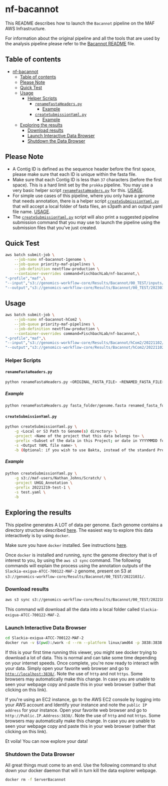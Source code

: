 # nf-bacannot

This README describes how to launch the `Bacannot` pipeline on the MAF AWS Infrastructure.

For information about the original pipeline and all the tools that are used by the analysis pipeline please refer to the [Bacannot README](../README.md) file.

## Table of contents

- [nf-bacannot](#nf-bacannot)
  - [Table of contents](#table-of-contents)
  - [Please Note](#please-note)
  - [Quick Test](#quick-test)
  - [Usage](#usage)
    - [Helper Scripts](#helper-scripts)
      - [`renameFastaHeaders.py`](#renamefastaheaderspy)
        - [Example](#example)
      - [`createSubmissionYaml.py`](#createsubmissionyamlpy)
        - [Example](#example-1)
  - [Exploring the results](#exploring-the-results)
    - [Download results](#download-results)
    - [Launch Interactive Data Browser](#launch-interactive-data-browser)
    - [Shutdown the Data Browser](#shutdown-the-data-browser)

## Please Note

- A Contig ID is defined as the sequence header before the first space, please make sure that each ID is unique within the fasta file.
- Make sure that each Contig ID is less than `37` characters (before the first space). This is a hard limit set by the `prokka` pipeline. You may use a very basic helper script [`renameFastaHeaders.py`](../bin/renameFastaHeaders.py) for this. [USAGE](#renamefastaheaderspy).
- For simple use cases of this pipeline, where you only have a genome that needs annotation, there is a helper script [`createSubmissionYaml.py`](../bin/createSubmissionYaml.py) that will accept a local folder of fasta files, an s3path and an output yaml file name. [USAGE](#createsubmissionyamlpy).
- The [`createSubmissionYaml.py`](../bin/createSubmissionYaml.py) script will also print a suggested pipeline submission command that you may use to launch the pipeline using the submission files that you've just created.

## Quick Test

```bash
aws batch submit-job \
    --job-name nf-bacannot-1genome \
    --job-queue priority-maf-pipelines \
    --job-definition nextflow-production \
    --container-overrides command=FischbachLab/nf-bacannot,\
"-profile","maf",\
"--input","s3://genomics-workflow-core/Results/Bacannot/00_TEST/inputs/Slackia-exigua-ATCC-700122-MAF-2.yaml",\
"--output","s3://genomics-workflow-core/Results/Bacannot/00_TEST/20230328"
```

## Usage

```bash
aws batch submit-job \
    --job-name nf-bacannot-hCom2 \
    --job-queue priority-maf-pipelines \
    --job-definition nextflow-production \
    --container-overrides command=FischbachLab/nf-bacannot,\
"-profile","maf",\
"--input","s3://genomics-workflow-core/Results/Bacannot/hCom2/20221102/inputs/hCom2.yaml"
"--output","s3://genomics-workflow-core/Results/Bacannot/hCom2/20221102"
```

### Helper Scripts

#### `renameFastaHeaders.py`

```bash
python renameFastaHeaders.py <ORIGINAL_FASTA_FILE> <RENAMED_FASTA_FILE>
```

##### Example

```bash
python renameFastaHeaders.py fasta_folder/genome.fasta renamed_fasta_folder/genome.fasta
```

#### `createSubmissionYaml.py`

```bash
python createSubmissionYaml.py \
    -g <Local or S3 Path to Genome(s) directory> \
    -project <Name of the project that this data belongs to> \
    -prefix <Subset of the data in this Project; or date in YYYYMMDD format> \
    -s <Output YAML file name> \
    -b (Optional: if you wish to use Bakta, instead of the standard Prokka, Most people SHOULD NOT use this flag)
```

##### Example

```bash
python createSubmissionYaml.py \
    -g s3://maf-users/Nathan_Johns/Scratch/ \
    -project UHGG_Annotation \
    -prefix 20221219-test-1 \
    -s test.yaml \
    -b
```

## Exploring the results

This pipeline generates A LOT of data per genome. Each genome contains a directory structure described [here](https://bacannot.readthedocs.io/en/latest/outputs). The easiest way to explore this data interactively is by using `docker`.

Make sure you have `docker` installed. See instructions [here](https://docs.docker.com/get-docker/).

Once `docker` is installed and running, sync the genome directory that is of interest to you, by using the `aws s3 sync` command. The following commands will explain the process using the annotation outputs of the `Slackia-exigua-ATCC-700122-MAF-2` genome, present on S3 at `s3://genomics-workflow-core/Results/Bacannot/00_TEST/20221031/`.

### Download results

```bash
aws s3 sync s3://genomics-workflow-core/Results/Bacannot/00_TEST/20221031/Slackia-exigua-ATCC-700122-MAF-2/ Slackia-exigua-ATCC-700122-MAF-2
```

This command will download all the data into a local folder called `Slackia-exigua-ATCC-700122-MAF-2`.

### Launch Interactive Data Browser

```bash
cd Slackia-exigua-ATCC-700122-MAF-2
docker run -v $(pwd):/work -d --rm --platform linux/amd64 -p 3838:3838 -p 4567:4567 --name ServerBacannot fmalmeida/bacannot:server
```

If this is your first time running this viewer, you might see docker trying to download a lot of data. This is normal and can take some time depending on your internet speeds. Once complete, you're now ready to interact with your data. Simply open your favorite web browser and go to [`http://localhost:3838/`](http://localhost:3838/). Note the use of `http` and not `https`. Some browsers may automatically make this change. In case you are unable to seen your webpage copy and paste this in your web browser (rather that clicking on this link).

If you're using an EC2 instance, go to the AWS EC2 console by logging into your AWS account and Identify your instance and note the `public IP address` for your instance. Open your favorite web browser and go to `http://Public.IP.Address:3838/`. Note the use of `http` and not `https`. Some browsers may automatically make this change. In case you are unable to seen your webpage copy and paste this in your web browser (rather that clicking on this link).

Et voila! You can now explore your data!

### Shutdown the Data Browser

All great things must come to an end. Use the following command to shut down your docker daemon that will in turn kill the data explorer webpage.

```bash
docker rm -f ServerBacannot
```

